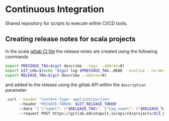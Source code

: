 # Continuous Integration

Shared repository for scripts to execute within CI/CD tools.

## Creating release notes for scala projects

In the scala [gitlab CI file](scala/gitlab-ci.example.yml) the release notes are created using the following commands
```bash
export PREVIOUS_TAG=$(git describe --tags --abbrev=0)
export GIT_LOG=$(echo "$(git log $PREVIOUS_TAG..HEAD --oneline --no-merges)" | awk -v ORS='  \\n' '1')
export RELEASE_TAG=$(git describe --abbrev=0)
```
and added to the release using the gitlab API within the `description` parameter
```bash
 curl --header 'Content-Type: application/json'
      --header "PRIVATE-TOKEN: $GIT_RELEASE_TOKEN"
      --data "{ \"name\": \"$RELEASE_TAG\", \"tag_name\": \"$RELEASE_TAG\", \"description\": \"Changelog for $RELEASE_TAG\n\n$GIT_LOG\" }"
      --request POST https://gitlab.mdcatapult.io/api/v4/projects/$CI_PROJECT_ID/releases
```
